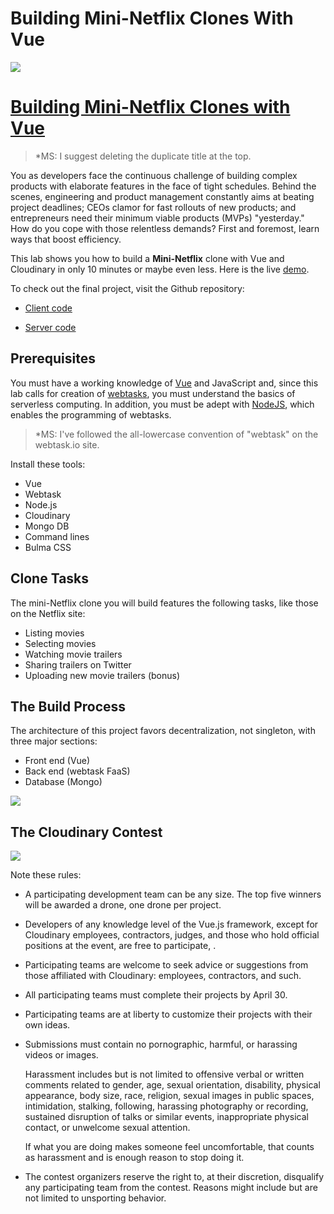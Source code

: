 # Building Mini-Netflix Clones With Vue

![](https://res.cloudinary.com/christekh/image/upload/v1521713473/Screen_Shot_2018-03-22_at_11.10.14_AM_siu88b.png)


# [Building Mini-Netflix Clones with Vue](https://cloudinary.gitbooks.io/build-a-mini-netflix-clone-with-vue/content/)

> *MS: I suggest deleting the duplicate title at the top.

You as developers face the continuous challenge of building complex products with elaborate features in the face of tight schedules. Behind the scenes, engineering and product management constantly aims at beating project deadlines; CEOs clamor for fast rollouts of new products; and entrepreneurs need their minimum viable products (MVPs) "yesterday." How do you cope with those relentless demands? First and foremost, learn ways that boost efficiency.  

This lab shows you how to build a **Mini-Netflix** clone with Vue and Cloudinary in only 10 minutes or maybe even less. Here is the live [demo](https://stupefied-mirzakhani-71dd38.netlify.com/).

To check out the final project, visit the Github repository:

* [Client code](https://github.com/cloudinary-developers/vue-mini-netflix-demo-client)

* [Server code](https://github.com/cloudinary-developers/vue-mini-netflix-demo-server)

## Prerequisites

You must have a working knowledge of [Vue](https://vuejs.org/) and JavaScript and, since this lab calls for creation of [webtasks](https://webtask.io/), you must understand the basics of serverless computing. In addition, you must be adept with [NodeJS](https://nodejs.org/), which enables the programming of webtasks.

> *MS: I've followed the all-lowercase convention of "webtask" on the webtask.io site.

Install these tools:

- Vue
- Webtask
- Node.js
- Cloudinary
- Mongo DB
- Command lines
- Bulma CSS

## Clone Tasks

The mini-Netflix clone you will build features the following tasks, like those on the Netflix site:

- Listing movies
- Selecting movies
- Watching movie trailers
- Sharing trailers on Twitter
- Uploading new movie trailers (bonus)

## The Build Process

The architecture of this project favors decentralization, not singleton, with three major sections:

- Front end (Vue)
- Back end (webtask FaaS)
- Database (Mongo)

![](https://res.cloudinary.com/christekh/image/upload/v1521714212/Group_uzxrb7.png)

## The Cloudinary Contest

![](https://res.cloudinary.com/christekh/image/upload/v1521714413/VueJS_Contest_image_xihzzm.png)

Note these rules:

- A participating development team can be any size. The top five winners will be awarded a drone, one drone per project.

- Developers of any knowledge level of the Vue.js framework, except for Cloudinary employees, contractors, judges, and those who hold official positions at the event, are free to participate, .

- Participating teams are welcome to seek advice or suggestions from those affiliated with Cloudinary: employees, contractors, and such.

- All participating teams must complete their projects by April 30.

- Participating teams are at liberty to customize their projects with their own ideas.

- Submissions must contain no pornographic, harmful, or harassing videos or images.

  Harassment includes but is not limited to offensive verbal or written comments related to gender, age, sexual orientation, disability, physical appearance, body size, race, religion, sexual images in public spaces, intimidation, stalking, following, harassing photography or recording, sustained disruption of talks or similar events, inappropriate physical contact, or unwelcome sexual attention.
  
  If what you are doing makes someone feel uncomfortable, that counts as harassment and is enough reason to stop doing it.
  
- The contest organizers reserve the right to, at their discretion, disqualify any participating team from the contest. Reasons might include but are not limited to unsporting behavior.